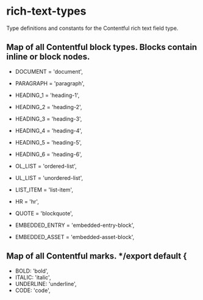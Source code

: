 # rich-text-types

Type definitions and constants for the Contentful rich text field type.


## Map of all Contentful block types. Blocks contain inline or block nodes.

  - DOCUMENT = 'document',
  - PARAGRAPH = 'paragraph',

  - HEADING_1 = 'heading-1',
  - HEADING_2 = 'heading-2',
  - HEADING_3 = 'heading-3',
  - HEADING_4 = 'heading-4',
  - HEADING_5 = 'heading-5',
  - HEADING_6 = 'heading-6',

  - OL_LIST = 'ordered-list',
  - UL_LIST = 'unordered-list',
  - LIST_ITEM = 'list-item',

  - HR = 'hr',
  - QUOTE = 'blockquote',

  - EMBEDDED_ENTRY = 'embedded-entry-block',
  - EMBEDDED_ASSET = 'embedded-asset-block',


## Map of all Contentful marks. */export default { 

  - BOLD: 'bold', 
  - ITALIC: 'italic', 
  - UNDERLINE: 'underline', 
  - CODE: 'code',
